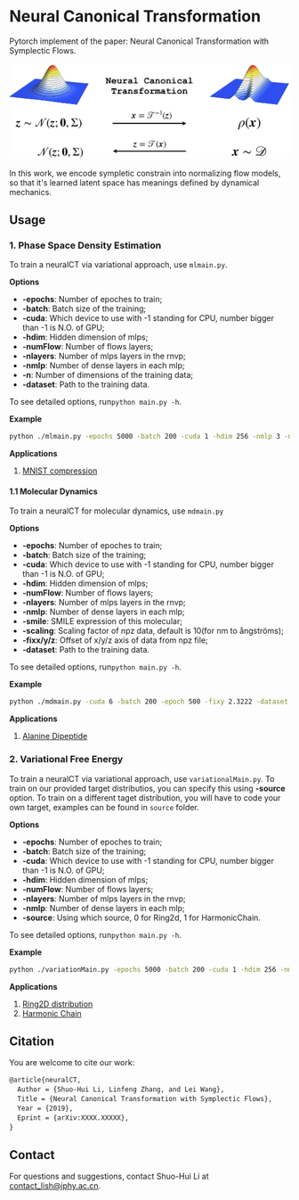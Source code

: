 # Neural Canonical Transformation

Pytorch implement of the paper: Neural Canonical Transformation with Symplectic Flows.

![logo](etc/concept-1.png)

In this work, we encode sympletic constrain into normalizing flow models, so that it's learned latent space has meanings defined by dynamical mechanics.

## Usage

### 1. Phase Space Density Estimation

To train a neuralCT via variational approach, use `mlmain.py`. 

**Options**

- **-epochs**: Number of epoches to train;
- **-batch**: Batch size of the training;
- **-cuda**: Which device to use with -1 standing for CPU, number bigger than -1 is N.O. of GPU;
- **-hdim**: Hidden dimension of mlps;
- **-numFlow**: Number of flows layers;
- **-nlayers**: Number of mlps layers in the rnvp;
- **-nmlp**: Number of dense layers in each mlp;
- **-n**: Number of dimensions of the training data;
- **-dataset**: Path to the training data.

To see detailed options, run`python main.py -h`.

**Example**

```bash
python ./mlmain.py -epochs 5000 -batch 200 -cuda 1 -hdim 256 -nmlp 3 -nlayers 16 -dataset ./database/mnist.npz
```

**Applications**

1. [MNIST compression](4_MNIST.ipynb)

#### 1.1 Molecular Dynamics

To train a neuralCT for molecular dynamics, use `mdmain.py`

**Options**

- **-epochs**: Number of epoches to train;
- **-batch**: Batch size of the training;
- **-cuda**: Which device to use with -1 standing for CPU, number bigger than -1 is N.O. of GPU;
- **-hdim**: Hidden dimension of mlps;
- **-numFlow**: Number of flows layers;
- **-nlayers**: Number of mlps layers in the rnvp;
- **-nmlp**: Number of dense layers in each mlp;
- **-smile**: SMILE expression of this molecular;
- **-scaling**: Scaling factor of npz data, default is 10(for nm to ångströms);
- **-fixx/y/z**: Offset of x/y/z axis of data from npz file;
- **-dataset**: Path to the training data.

To see detailed options, run`python main.py -h`.

**Example**

```bash
python ./mdmain.py -cuda 6 -batch 200 -epoch 500 -fixy 2.3222 -dataset ./database/alanine-dipeptide-3x250ns-heavy-atom-positions.npz
```

**Applications**

1. [Alanine Dipeptide](3_AlanineDipeptide.ipynb)

### 2. Variational Free Energy

To train a neuralCT via variational approach, use `variationalMain.py`. To train on our provided target distributios, you can specify this using **-source** option. To train on a different taget distribution, you will have to code your own target, examples can be found in `source` folder.

**Options**

- **-epochs**: Number of epoches to train;
- **-batch**: Batch size of the training;
- **-cuda**: Which device to use with -1 standing for CPU, number bigger than -1 is N.O. of GPU;
- **-hdim**: Hidden dimension of mlps;
- **-numFlow**: Number of flows layers;
- **-nlayers**: Number of mlps layers in the rnvp;
- **-nmlp**: Number of dense layers in each mlp;
- **-source**: Using which source, 0 for Ring2d, 1 for HarmonicChain.

To see detailed options, run`python main.py -h`.

**Example**

```bash
python ./variationMain.py -epochs 5000 -batch 200 -cuda 1 -hdim 256 -nmlp 3 -nlayers 16 -source 0
```

**Applications**

1. [Ring2D distribution](1_Ringworld.ipynb)
2. [Harmonic Chain](2_HarmonicChain.ipynb)

## Citation

You are welcome to cite our work:

````latex
@article{neuralCT,
  Author = {Shuo-Hui Li, Linfeng Zhang, and Lei Wang},
  Title = {Neural Canonical Transformation with Symplectic Flows},
  Year = {2019},
  Eprint = {arXiv:XXXX.XXXXX},
}
````

## Contact

For questions and suggestions, contact Shuo-Hui Li at [contact_lish@iphy.ac.cn](mailto:contact_lish@iphy.ac.cn).
